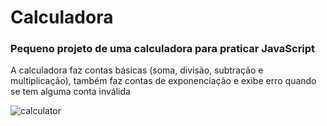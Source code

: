 # Calculadora

<h3>Pequeno projeto de uma calculadora para praticar JavaScript</h3>

<p>
A calculadora faz contas básicas (soma, divisão, subtração e multiplicação), também faz contas de exponenciação e exibe erro quando se tem alguma conta inválida
</p>

![calculator](/readme-assets/calculator?raw=true 'calculator')
